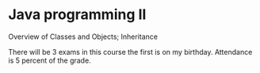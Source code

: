 # Java programming II

Overview of Classes and Objects; Inheritance

There will be 3 exams in this course the first is on my birthday.
Attendance is 5 percent of the grade.


